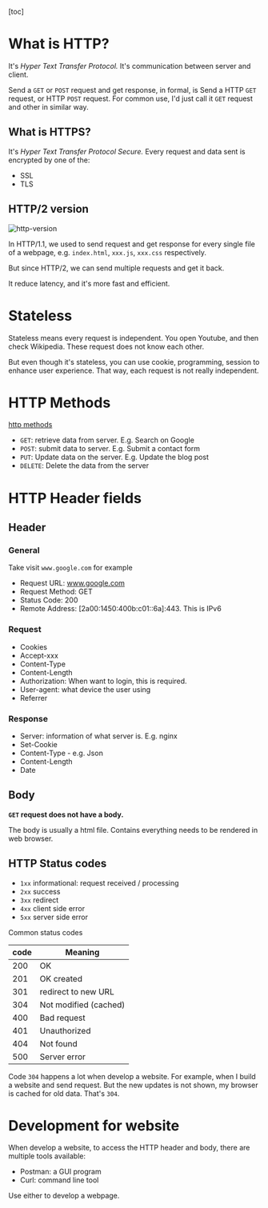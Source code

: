 [toc]
# What is HTTP?


It's *Hyper Text Transfer Protocol.* It's communication between server and client. 

Send a `GET` or `POST` request and get response, in formal, is Send a HTTP `GET` request, or HTTP `POST` request. For common use, I'd just call it `GET` request and other in similar way.

## What is HTTPS?

It's *Hyper Text Transfer Protocol Secure.* Every request and data sent is encrypted by one of the:

- SSL
- TLS

## HTTP/2 version

![http-version](https://blog.restcase.com/content/images/2018/01/http1-vs-http2-multiplexing.png) 

In HTTP/1.1, we used to send request and get response for every single file of a webpage, e.g. `index.html`, `xxx.js`, `xxx.css` respectively.

But since HTTP/2, we can send multiple requests and get it back.

It reduce latency, and it's more fast and efficient.

# Stateless

Stateless means every request is independent. You open Youtube, and then check Wikipedia. These request does not know each other.

But even though it's stateless, you can use cookie, programming, session to enhance user experience. That way, each request is not really independent.

# HTTP Methods

[http methods](https://www.restapitutorial.com/lessons/httpmethods.html) 

- `GET`: retrieve data from server. E.g. Search on Google
- `POST`: submit data to server. E.g. Submit a contact form
- `PUT`: Update data on the server. E.g. Update the blog post
- `DELETE`: Delete the data from the server

# HTTP Header fields

## Header

### General

Take visit `www.google.com` for example

- Request URL: www.google.com
- Request Method: GET
- Status Code: 200
- Remote Address: [2a00:1450:400b:c01::6a]:443. This is IPv6

### Request

- Cookies
- Accept-xxx
- Content-Type
- Content-Length
- Authorization: When want to login, this is required.
- User-agent: what device the user using
- Referrer

### Response

- Server: information of what server is. E.g. nginx
- Set-Cookie
- Content-Type - e.g. Json
- Content-Length
- Date

## Body

**`GET` request does not have a body.**

The body is usually a html file. Contains everything needs to be rendered in web browser.

## HTTP Status codes

- `1xx` informational: request received / processing
- `2xx` success
- `3xx` redirect
- `4xx` client side error
- `5xx` server side error

Common status codes

| code | Meaning               |
|------|-----------------------|
| 200  | OK                    |
| 201  | OK created            |
| 301  | redirect to new URL   |
| 304  | Not modified (cached) |
| 400  | Bad request           |
| 401  | Unauthorized          |
| 404  | Not found             |
| 500  | Server error          |

Code `304` happens a lot when develop a website. For example, when I build a website and send request. But the new updates is not shown, my browser is cached for old data. That's `304`.

# Development for website

When develop a website, to access the HTTP header and body, there are multiple tools available:

- Postman: a GUI program
- Curl: command line tool

Use either to develop a webpage.
